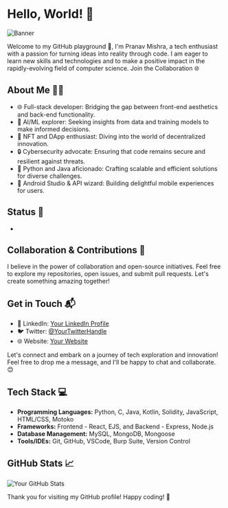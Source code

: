 # Hello, World! 👋

![Banner](https://t4.ftcdn.net/jpg/01/35/92/85/360_F_135928597_xU5EzKq6vpOeXPX5vsbI48zfVVkSRlrF.jpg)

Welcome to my GitHub playground 🚀, I'm Pranav Mishra, a tech enthusiast with a passion for turning ideas into reality through code. I am eager to learn new skills and technologies and to make a positive impact in the rapidly-evolving field of computer science. Join the Collaboration 🌐

## About Me 🧑‍💻

- 🌐 Full-stack developer: Bridging the gap between front-end aesthetics and back-end functionality.
- 🤖 AI/ML explorer: Seeking insights from data and training models to make informed decisions.
- 🎨 NFT and DApp enthusiast: Diving into the world of decentralized innovation.
- 🔒 Cybersecurity advocate: Ensuring that code remains secure and resilient against threats.
- 🐍 Python and Java aficionado: Crafting scalable and efficient solutions for diverse challenges.
- 📱 Android Studio & API wizard: Building delightful mobile experiences for users.

##  Status 🚧

- 

## Collaboration & Contributions 🤝

I believe in the power of collaboration and open-source initiatives. Feel free to explore my repositories, open issues, and submit pull requests. Let's create something amazing together!

## Get in Touch 📬

- 💼 LinkedIn: [Your LinkedIn Profile](https://www.linkedin.com/in/your-linkedin-profile/)
- 🐦 Twitter: [@YourTwitterHandle](https://twitter.com/your-twitter-handle)
- 🌐 Website: [Your Website](https://www.your-website.com)

Let's connect and embark on a journey of tech exploration and innovation! Feel free to drop me a message, and I'll be happy to chat and collaborate. 😊

## Tech Stack 💻

- **Programming Languages:** Python, C, Java, Kotlin, Solidity, JavaScript, HTML/CSS, Motoko
- **Frameworks:** Frontend - React, EJS, and Backend - Express, Node.js
- **Database Management:** MySQL, MongoDB, Mongoose
- **Tools/IDEs:** Git, GitHub, VSCode, Burp Suite, Version Control


## GitHub Stats 📈

![Your GitHub Stats](https://github-readme-stats.vercel.app/api?username=PranavMishra28&show_icons=true&theme=dark)

Thank you for visiting my GitHub profile! Happy coding! 🚀
